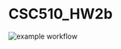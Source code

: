 # CSC510_HW2b

![example workflow](https://github.com/angelaho0504/CSC510_HW2b/actions/workflows/build.yml/badge.svg)
